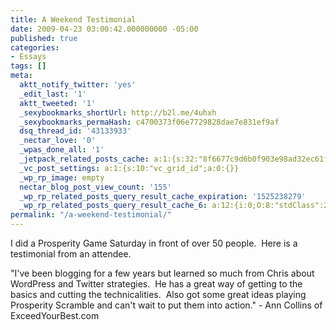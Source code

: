 ```yaml
---
title: A Weekend Testimonial
date: 2009-04-23 03:00:42.000000000 -05:00
published: true
categories:
- Essays
tags: []
meta:
  aktt_notify_twitter: 'yes'
  _edit_last: '1'
  aktt_tweeted: '1'
  _sexybookmarks_shortUrl: http://b2l.me/4uhxh
  _sexybookmarks_permaHash: c4700373f06e7729828dae7e831ef9af
  dsq_thread_id: '43133933'
  _nectar_love: '0'
  _wpas_done_all: '1'
  _jetpack_related_posts_cache: a:1:{s:32:"8f6677c9d6b0f903e98ad32ec61f8deb";a:2:{s:7:"expires";i:1480812614;s:7:"payload";a:3:{i:0;a:1:{s:2:"id";i:343;}i:1;a:1:{s:2:"id";i:1642;}i:2;a:1:{s:2:"id";i:5870;}}}}
  _vc_post_settings: a:1:{s:10:"vc_grid_id";a:0:{}}
  _wp_rp_image: empty
  nectar_blog_post_view_count: '155'
  _wp_rp_related_posts_query_result_cache_expiration: '1525238279'
  _wp_rp_related_posts_query_result_cache_6: a:12:{i:0;O:8:"stdClass":2:{s:7:"post_id";s:4:"1650";s:5:"score";s:18:"125.15814861871124";}i:1;O:8:"stdClass":2:{s:7:"post_id";s:4:"1681";s:5:"score";s:17:"57.90096642013642";}i:2;O:8:"stdClass":2:{s:7:"post_id";s:4:"1540";s:5:"score";s:17:"57.90096642013642";}i:3;O:8:"stdClass":2:{s:7:"post_id";s:4:"1815";s:5:"score";s:18:"53.158323745468074";}i:4;O:8:"stdClass":2:{s:7:"post_id";s:4:"1773";s:5:"score";s:17:"52.06833678072547";}i:5;O:8:"stdClass":2:{s:7:"post_id";s:4:"1801";s:5:"score";s:17:"51.02738976665426";}i:6;O:8:"stdClass":2:{s:7:"post_id";s:4:"3034";s:5:"score";s:17:"47.66266740035821";}i:7;O:8:"stdClass":2:{s:7:"post_id";s:4:"1636";s:5:"score";s:17:"47.66266740035821";}i:8;O:8:"stdClass":2:{s:7:"post_id";s:4:"1526";s:5:"score";s:17:"47.66266740035821";}i:9;O:8:"stdClass":2:{s:7:"post_id";s:1:"7";s:5:"score";s:16:"31.3506952658438";}i:10;O:8:"stdClass":2:{s:7:"post_id";s:2:"15";s:5:"score";s:18:"30.313107678935143";}i:11;O:8:"stdClass":2:{s:7:"post_id";s:4:"1642";s:5:"score";s:17:"24.16485713972314";}}
permalink: "/a-weekend-testimonial/"
---
```

<p>I did a Prosperity Game Saturday in front of over 50 people.  Here is a testimonial from an attendee.</p>
<p>"I've been blogging for a few years but learned so much from Chris about WordPress and Twitter strategies.  He has a great way of getting to the basics and cutting the technicalities.  Also got some great ideas playing Prosperity Scramble and can't wait to put them into action." - Ann Collins of ExceedYourBest.com</p>
